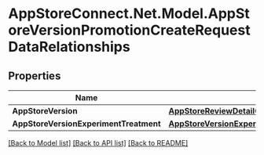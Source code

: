 # AppStoreConnect.Net.Model.AppStoreVersionPromotionCreateRequestDataRelationships

## Properties

Name | Type | Description | Notes
------------ | ------------- | ------------- | -------------
**AppStoreVersion** | [**AppStoreReviewDetailCreateRequestDataRelationshipsAppStoreVersion**](AppStoreReviewDetailCreateRequestDataRelationshipsAppStoreVersion.md) |  | 
**AppStoreVersionExperimentTreatment** | [**AppStoreVersionExperimentTreatmentLocalizationCreateRequestDataRelationshipsAppStoreVersionExperimentTreatment**](AppStoreVersionExperimentTreatmentLocalizationCreateRequestDataRelationshipsAppStoreVersionExperimentTreatment.md) |  | 

[[Back to Model list]](../README.md#documentation-for-models) [[Back to API list]](../README.md#documentation-for-api-endpoints) [[Back to README]](../README.md)

